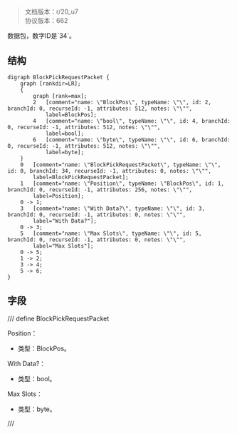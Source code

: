 # <!-- md:samp BlockPickRequestPacket -->

> 文档版本：r/20_u7<br/>协议版本：662

<!-- md:samp BlockPickRequestPacket -->数据包，数字ID是`34`。

## 结构

```viz
digraph BlockPickRequestPacket {
	graph [rankdir=LR];
	{
		graph [rank=max];
		2	[comment="name: \"BlockPos\", typeName: \"\", id: 2, branchId: 0, recurseId: -1, attributes: 512, notes: \"\"",
			label=BlockPos];
		4	[comment="name: \"bool\", typeName: \"\", id: 4, branchId: 0, recurseId: -1, attributes: 512, notes: \"\"",
			label=bool];
		6	[comment="name: \"byte\", typeName: \"\", id: 6, branchId: 0, recurseId: -1, attributes: 512, notes: \"\"",
			label=byte];
	}
	0	[comment="name: \"BlockPickRequestPacket\", typeName: \"\", id: 0, branchId: 34, recurseId: -1, attributes: 0, notes: \"\"",
		label=BlockPickRequestPacket];
	1	[comment="name: \"Position\", typeName: \"BlockPos\", id: 1, branchId: 0, recurseId: -1, attributes: 256, notes: \"\"",
		label=Position];
	0 -> 1;
	3	[comment="name: \"With Data?\", typeName: \"\", id: 3, branchId: 0, recurseId: -1, attributes: 0, notes: \"\"",
		label="With Data?"];
	0 -> 3;
	5	[comment="name: \"Max Slots\", typeName: \"\", id: 5, branchId: 0, recurseId: -1, attributes: 0, notes: \"\"",
		label="Max Slots"];
	0 -> 5;
	1 -> 2;
	3 -> 4;
	5 -> 6;
}

```

## 字段

/// define
BlockPickRequestPacket

Position：[<!-- md:samp BlockPos -->](refs/protocols/types/blockpos.md)

- 类型：BlockPos。

With Data?：<!-- md:samp bool -->

- 类型：bool。

Max Slots：<!-- md:samp byte -->

- 类型：byte。


///
